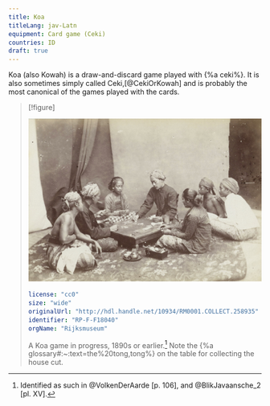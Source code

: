 ```yaml
---
title: Koa
titleLang: jav-Latn
equipment: Card game (Ceki)
countries: ID
draft: true
---
```


<p class="lead">
Koa (also Kowah) is a draw-and-discard game played with {%a ceki%}. It is also sometimes simply called Ceki,[@CekiOrKowah] and is probably the most canonical of the games played with the cards.
</p>

> [!figure]
> 
> ![](koa_2.jpg)
>
> ```yaml
> license: "cc0"
> size: "wide"
> originalUrl: "http://hdl.handle.net/10934/RM0001.COLLECT.258935"
> identifier: "RP-F-F18040"
> orgName: "Rijksmuseum"
> ```
>
> A Koa game in progress, 1890s or earlier.[^fn0] Note the <span lang="jav-Latn">{%a glossary#:~:text=the%20tong,tong%}</span> on the table for collecting the house cut.



[^fn0]: Identified as such in @VolkenDerAarde [p. 106], and @BlikJavaansche_2 [pl. XV].
